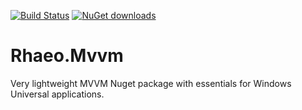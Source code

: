[![Build Status](https://travis-ci.org/Rhaeo/Rhaeo.Mvvm.svg?branch=master)](https://travis-ci.org/Rhaeo/Rhaeo.Mvvm)
[![NuGet downloads](https://img.shields.io/nuget/dt/Rhaeo.Mvvm.svg)](http://www.nuget.org/packages/Rhaeo.Mvvm/)

# Rhaeo.Mvvm
Very lightweight MVVM Nuget package with essentials for Windows Universal applications.
